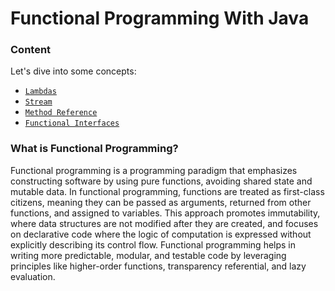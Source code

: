 # Functional Programming With Java



### Content

Let's dive into some concepts:

* [`Lambdas`](./docs/lambdas.md)
* [`Stream`](./docs/stream.md)
* [`Method Reference`](./docs/method_reference.md)
* [`Functional Interfaces`](./docs/functional_interfaces.md)

### What is Functional Programming?

Functional programming is a programming paradigm that emphasizes constructing software by using pure functions, avoiding shared state and mutable data. In functional programming, functions are treated as first-class citizens, meaning they can be passed as arguments, returned from other functions, and assigned to variables. This approach promotes immutability, where data structures are not modified after they are created, and focuses on declarative code where the logic of computation is expressed without explicitly describing its control flow. Functional programming helps in writing more predictable, modular, and testable code by leveraging principles like higher-order functions, transparency referential, and lazy evaluation.
